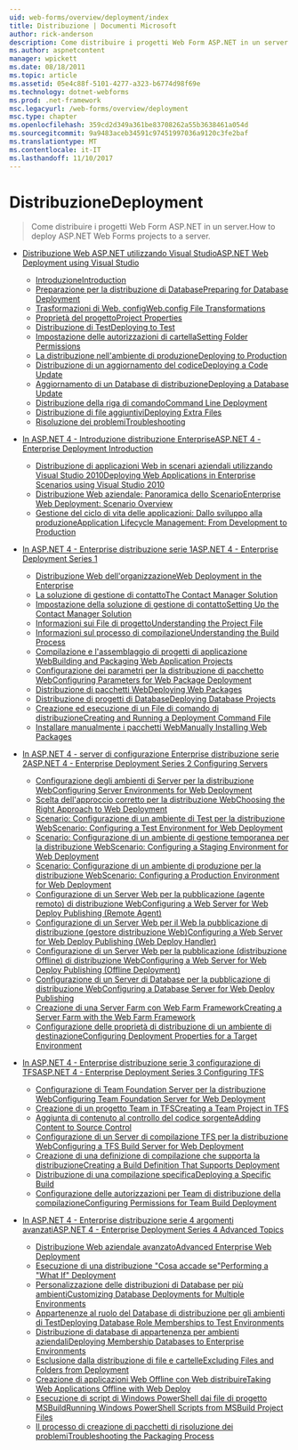 ```yaml
---
uid: web-forms/overview/deployment/index
title: Distribuzione | Documenti Microsoft
author: rick-anderson
description: Come distribuire i progetti Web Form ASP.NET in un server.
ms.author: aspnetcontent
manager: wpickett
ms.date: 08/18/2011
ms.topic: article
ms.assetid: 05e4c88f-5101-4277-a323-b6774d98f69e
ms.technology: dotnet-webforms
ms.prod: .net-framework
msc.legacyurl: /web-forms/overview/deployment
msc.type: chapter
ms.openlocfilehash: 359cd2d349a361be83708262a55b3638461a054d
ms.sourcegitcommit: 9a9483aceb34591c97451997036a9120c3fe2baf
ms.translationtype: MT
ms.contentlocale: it-IT
ms.lasthandoff: 11/10/2017
---
```

<a name="deployment"></a><span data-ttu-id="76b38-103">Distribuzione</span><span class="sxs-lookup"><span data-stu-id="76b38-103">Deployment</span></span>
====================
> <span data-ttu-id="76b38-104">Come distribuire i progetti Web Form ASP.NET in un server.</span><span class="sxs-lookup"><span data-stu-id="76b38-104">How to deploy ASP.NET Web Forms projects to a server.</span></span>


- [<span data-ttu-id="76b38-105">Distribuzione Web ASP.NET utilizzando Visual Studio</span><span class="sxs-lookup"><span data-stu-id="76b38-105">ASP.NET Web Deployment using Visual Studio</span></span>](visual-studio-web-deployment/index.md)

    - [<span data-ttu-id="76b38-106">Introduzione</span><span class="sxs-lookup"><span data-stu-id="76b38-106">Introduction</span></span>](visual-studio-web-deployment/introduction.md)
    - [<span data-ttu-id="76b38-107">Preparazione per la distribuzione di Database</span><span class="sxs-lookup"><span data-stu-id="76b38-107">Preparing for Database Deployment</span></span>](visual-studio-web-deployment/preparing-databases.md)
    - [<span data-ttu-id="76b38-108">Trasformazioni di Web. config</span><span class="sxs-lookup"><span data-stu-id="76b38-108">Web.config File Transformations</span></span>](visual-studio-web-deployment/web-config-transformations.md)
    - [<span data-ttu-id="76b38-109">Proprietà del progetto</span><span class="sxs-lookup"><span data-stu-id="76b38-109">Project Properties</span></span>](visual-studio-web-deployment/project-properties.md)
    - [<span data-ttu-id="76b38-110">Distribuzione di Test</span><span class="sxs-lookup"><span data-stu-id="76b38-110">Deploying to Test</span></span>](visual-studio-web-deployment/deploying-to-iis.md)
    - [<span data-ttu-id="76b38-111">Impostazione delle autorizzazioni di cartella</span><span class="sxs-lookup"><span data-stu-id="76b38-111">Setting Folder Permissions</span></span>](visual-studio-web-deployment/setting-folder-permissions.md)
    - [<span data-ttu-id="76b38-112">La distribuzione nell'ambiente di produzione</span><span class="sxs-lookup"><span data-stu-id="76b38-112">Deploying to Production</span></span>](visual-studio-web-deployment/deploying-to-production.md)
    - [<span data-ttu-id="76b38-113">Distribuzione di un aggiornamento del codice</span><span class="sxs-lookup"><span data-stu-id="76b38-113">Deploying a Code Update</span></span>](visual-studio-web-deployment/deploying-a-code-update.md)
    - [<span data-ttu-id="76b38-114">Aggiornamento di un Database di distribuzione</span><span class="sxs-lookup"><span data-stu-id="76b38-114">Deploying a Database Update</span></span>](visual-studio-web-deployment/deploying-a-database-update.md)
    - [<span data-ttu-id="76b38-115">Distribuzione della riga di comando</span><span class="sxs-lookup"><span data-stu-id="76b38-115">Command Line Deployment</span></span>](visual-studio-web-deployment/command-line-deployment.md)
    - [<span data-ttu-id="76b38-116">Distribuzione di file aggiuntivi</span><span class="sxs-lookup"><span data-stu-id="76b38-116">Deploying Extra Files</span></span>](visual-studio-web-deployment/deploying-extra-files.md)
    - [<span data-ttu-id="76b38-117">Risoluzione dei problemi</span><span class="sxs-lookup"><span data-stu-id="76b38-117">Troubleshooting</span></span>](visual-studio-web-deployment/troubleshooting.md)
- [<span data-ttu-id="76b38-118">In ASP.NET 4 - Introduzione distribuzione Enterprise</span><span class="sxs-lookup"><span data-stu-id="76b38-118">ASP.NET 4 - Enterprise Deployment Introduction</span></span>](deploying-web-applications-in-enterprise-scenarios/index.md)

    - [<span data-ttu-id="76b38-119">Distribuzione di applicazioni Web in scenari aziendali utilizzando Visual Studio 2010</span><span class="sxs-lookup"><span data-stu-id="76b38-119">Deploying Web Applications in Enterprise Scenarios using Visual Studio 2010</span></span>](deploying-web-applications-in-enterprise-scenarios/deploying-web-applications-in-enterprise-scenarios.md)
    - [<span data-ttu-id="76b38-120">Distribuzione Web aziendale: Panoramica dello Scenario</span><span class="sxs-lookup"><span data-stu-id="76b38-120">Enterprise Web Deployment: Scenario Overview</span></span>](deploying-web-applications-in-enterprise-scenarios/enterprise-web-deployment-scenario-overview.md)
    - [<span data-ttu-id="76b38-121">Gestione del ciclo di vita delle applicazioni: Dallo sviluppo alla produzione</span><span class="sxs-lookup"><span data-stu-id="76b38-121">Application Lifecycle Management: From Development to Production</span></span>](deploying-web-applications-in-enterprise-scenarios/application-lifecycle-management-from-development-to-production.md)
- [<span data-ttu-id="76b38-122">In ASP.NET 4 - Enterprise distribuzione serie 1</span><span class="sxs-lookup"><span data-stu-id="76b38-122">ASP.NET 4 - Enterprise Deployment Series 1</span></span>](web-deployment-in-the-enterprise/index.md)

    - [<span data-ttu-id="76b38-123">Distribuzione Web dell'organizzazione</span><span class="sxs-lookup"><span data-stu-id="76b38-123">Web Deployment in the Enterprise</span></span>](web-deployment-in-the-enterprise/web-deployment-in-the-enterprise.md)
    - [<span data-ttu-id="76b38-124">La soluzione di gestione di contatto</span><span class="sxs-lookup"><span data-stu-id="76b38-124">The Contact Manager Solution</span></span>](web-deployment-in-the-enterprise/the-contact-manager-solution.md)
    - [<span data-ttu-id="76b38-125">Impostazione della soluzione di gestione di contatto</span><span class="sxs-lookup"><span data-stu-id="76b38-125">Setting Up the Contact Manager Solution</span></span>](web-deployment-in-the-enterprise/setting-up-the-contact-manager-solution.md)
    - [<span data-ttu-id="76b38-126">Informazioni sui File di progetto</span><span class="sxs-lookup"><span data-stu-id="76b38-126">Understanding the Project File</span></span>](web-deployment-in-the-enterprise/understanding-the-project-file.md)
    - [<span data-ttu-id="76b38-127">Informazioni sul processo di compilazione</span><span class="sxs-lookup"><span data-stu-id="76b38-127">Understanding the Build Process</span></span>](web-deployment-in-the-enterprise/understanding-the-build-process.md)
    - [<span data-ttu-id="76b38-128">Compilazione e l'assemblaggio di progetti di applicazione Web</span><span class="sxs-lookup"><span data-stu-id="76b38-128">Building and Packaging Web Application Projects</span></span>](web-deployment-in-the-enterprise/building-and-packaging-web-application-projects.md)
    - [<span data-ttu-id="76b38-129">Configurazione dei parametri per la distribuzione di pacchetto Web</span><span class="sxs-lookup"><span data-stu-id="76b38-129">Configuring Parameters for Web Package Deployment</span></span>](web-deployment-in-the-enterprise/configuring-parameters-for-web-package-deployment.md)
    - [<span data-ttu-id="76b38-130">Distribuzione di pacchetti Web</span><span class="sxs-lookup"><span data-stu-id="76b38-130">Deploying Web Packages</span></span>](web-deployment-in-the-enterprise/deploying-web-packages.md)
    - [<span data-ttu-id="76b38-131">Distribuzione di progetti di Database</span><span class="sxs-lookup"><span data-stu-id="76b38-131">Deploying Database Projects</span></span>](web-deployment-in-the-enterprise/deploying-database-projects.md)
    - [<span data-ttu-id="76b38-132">Creazione ed esecuzione di un File di comando di distribuzione</span><span class="sxs-lookup"><span data-stu-id="76b38-132">Creating and Running a Deployment Command File</span></span>](web-deployment-in-the-enterprise/creating-and-running-a-deployment-command-file.md)
    - [<span data-ttu-id="76b38-133">Installare manualmente i pacchetti Web</span><span class="sxs-lookup"><span data-stu-id="76b38-133">Manually Installing Web Packages</span></span>](web-deployment-in-the-enterprise/manually-installing-web-packages.md)
- [<span data-ttu-id="76b38-134">In ASP.NET 4 - server di configurazione Enterprise distribuzione serie 2</span><span class="sxs-lookup"><span data-stu-id="76b38-134">ASP.NET 4 - Enterprise Deployment Series 2 Configuring Servers</span></span>](configuring-server-environments-for-web-deployment/index.md)

    - [<span data-ttu-id="76b38-135">Configurazione degli ambienti di Server per la distribuzione Web</span><span class="sxs-lookup"><span data-stu-id="76b38-135">Configuring Server Environments for Web Deployment</span></span>](configuring-server-environments-for-web-deployment/configuring-server-environments-for-web-deployment.md)
    - [<span data-ttu-id="76b38-136">Scelta dell'approccio corretto per la distribuzione Web</span><span class="sxs-lookup"><span data-stu-id="76b38-136">Choosing the Right Approach to Web Deployment</span></span>](configuring-server-environments-for-web-deployment/choosing-the-right-approach-to-web-deployment.md)
    - [<span data-ttu-id="76b38-137">Scenario: Configurazione di un ambiente di Test per la distribuzione Web</span><span class="sxs-lookup"><span data-stu-id="76b38-137">Scenario: Configuring a Test Environment for Web Deployment</span></span>](configuring-server-environments-for-web-deployment/scenario-configuring-a-test-environment-for-web-deployment.md)
    - [<span data-ttu-id="76b38-138">Scenario: Configurazione di un ambiente di gestione temporanea per la distribuzione Web</span><span class="sxs-lookup"><span data-stu-id="76b38-138">Scenario: Configuring a Staging Environment for Web Deployment</span></span>](configuring-server-environments-for-web-deployment/scenario-configuring-a-staging-environment-for-web-deployment.md)
    - [<span data-ttu-id="76b38-139">Scenario: Configurazione di un ambiente di produzione per la distribuzione Web</span><span class="sxs-lookup"><span data-stu-id="76b38-139">Scenario: Configuring a Production Environment for Web Deployment</span></span>](configuring-server-environments-for-web-deployment/scenario-configuring-a-production-environment-for-web-deployment.md)
    - [<span data-ttu-id="76b38-140">Configurazione di un Server Web per la pubblicazione (agente remoto) di distribuzione Web</span><span class="sxs-lookup"><span data-stu-id="76b38-140">Configuring a Web Server for Web Deploy Publishing (Remote Agent)</span></span>](configuring-server-environments-for-web-deployment/configuring-a-web-server-for-web-deploy-publishing-remote-agent.md)
    - [<span data-ttu-id="76b38-141">Configurazione di un Server Web per il Web la pubblicazione di distribuzione (gestore distribuzione Web)</span><span class="sxs-lookup"><span data-stu-id="76b38-141">Configuring a Web Server for Web Deploy Publishing (Web Deploy Handler)</span></span>](configuring-server-environments-for-web-deployment/configuring-a-web-server-for-web-deploy-publishing-web-deploy-handler.md)
    - [<span data-ttu-id="76b38-142">Configurazione di un Server Web per la pubblicazione (distribuzione Offline) di distribuzione Web</span><span class="sxs-lookup"><span data-stu-id="76b38-142">Configuring a Web Server for Web Deploy Publishing (Offline Deployment)</span></span>](configuring-server-environments-for-web-deployment/configuring-a-web-server-for-web-deploy-publishing-offline-deployment.md)
    - [<span data-ttu-id="76b38-143">Configurazione di un Server di Database per la pubblicazione di distribuzione Web</span><span class="sxs-lookup"><span data-stu-id="76b38-143">Configuring a Database Server for Web Deploy Publishing</span></span>](configuring-server-environments-for-web-deployment/configuring-a-database-server-for-web-deploy-publishing.md)
    - [<span data-ttu-id="76b38-144">Creazione di una Server Farm con Web Farm Framework</span><span class="sxs-lookup"><span data-stu-id="76b38-144">Creating a Server Farm with the Web Farm Framework</span></span>](configuring-server-environments-for-web-deployment/creating-a-server-farm-with-the-web-farm-framework.md)
    - [<span data-ttu-id="76b38-145">Configurazione delle proprietà di distribuzione di un ambiente di destinazione</span><span class="sxs-lookup"><span data-stu-id="76b38-145">Configuring Deployment Properties for a Target Environment</span></span>](configuring-server-environments-for-web-deployment/configuring-deployment-properties-for-a-target-environment.md)
- [<span data-ttu-id="76b38-146">In ASP.NET 4 - Enterprise distribuzione serie 3 configurazione di TFS</span><span class="sxs-lookup"><span data-stu-id="76b38-146">ASP.NET 4 - Enterprise Deployment Series 3 Configuring TFS</span></span>](configuring-team-foundation-server-for-web-deployment/index.md)

    - [<span data-ttu-id="76b38-147">Configurazione di Team Foundation Server per la distribuzione Web</span><span class="sxs-lookup"><span data-stu-id="76b38-147">Configuring Team Foundation Server for Web Deployment</span></span>](configuring-team-foundation-server-for-web-deployment/configuring-team-foundation-server-for-web-deployment.md)
    - [<span data-ttu-id="76b38-148">Creazione di un progetto Team in TFS</span><span class="sxs-lookup"><span data-stu-id="76b38-148">Creating a Team Project in TFS</span></span>](configuring-team-foundation-server-for-web-deployment/creating-a-team-project-in-tfs.md)
    - [<span data-ttu-id="76b38-149">Aggiunta di contenuto al controllo del codice sorgente</span><span class="sxs-lookup"><span data-stu-id="76b38-149">Adding Content to Source Control</span></span>](configuring-team-foundation-server-for-web-deployment/adding-content-to-source-control.md)
    - [<span data-ttu-id="76b38-150">Configurazione di un Server di compilazione TFS per la distribuzione Web</span><span class="sxs-lookup"><span data-stu-id="76b38-150">Configuring a TFS Build Server for Web Deployment</span></span>](configuring-team-foundation-server-for-web-deployment/configuring-a-tfs-build-server-for-web-deployment.md)
    - [<span data-ttu-id="76b38-151">Creazione di una definizione di compilazione che supporta la distribuzione</span><span class="sxs-lookup"><span data-stu-id="76b38-151">Creating a Build Definition That Supports Deployment</span></span>](configuring-team-foundation-server-for-web-deployment/creating-a-build-definition-that-supports-deployment.md)
    - [<span data-ttu-id="76b38-152">Distribuzione di una compilazione specifica</span><span class="sxs-lookup"><span data-stu-id="76b38-152">Deploying a Specific Build</span></span>](configuring-team-foundation-server-for-web-deployment/deploying-a-specific-build.md)
    - [<span data-ttu-id="76b38-153">Configurazione delle autorizzazioni per Team di distribuzione della compilazione</span><span class="sxs-lookup"><span data-stu-id="76b38-153">Configuring Permissions for Team Build Deployment</span></span>](configuring-team-foundation-server-for-web-deployment/configuring-permissions-for-team-build-deployment.md)
- [<span data-ttu-id="76b38-154">In ASP.NET 4 - Enterprise distribuzione serie 4 argomenti avanzati</span><span class="sxs-lookup"><span data-stu-id="76b38-154">ASP.NET 4 - Enterprise Deployment Series 4 Advanced Topics</span></span>](advanced-enterprise-web-deployment/index.md)

    - [<span data-ttu-id="76b38-155">Distribuzione Web aziendale avanzato</span><span class="sxs-lookup"><span data-stu-id="76b38-155">Advanced Enterprise Web Deployment</span></span>](advanced-enterprise-web-deployment/advanced-enterprise-web-deployment.md)
    - [<span data-ttu-id="76b38-156">Esecuzione di una distribuzione "Cosa accade se"</span><span class="sxs-lookup"><span data-stu-id="76b38-156">Performing a "What If" Deployment</span></span>](advanced-enterprise-web-deployment/performing-a-what-if-deployment.md)
    - [<span data-ttu-id="76b38-157">Personalizzazione delle distribuzioni di Database per più ambienti</span><span class="sxs-lookup"><span data-stu-id="76b38-157">Customizing Database Deployments for Multiple Environments</span></span>](advanced-enterprise-web-deployment/customizing-database-deployments-for-multiple-environments.md)
    - [<span data-ttu-id="76b38-158">Appartenenze al ruolo del Database di distribuzione per gli ambienti di Test</span><span class="sxs-lookup"><span data-stu-id="76b38-158">Deploying Database Role Memberships to Test Environments</span></span>](advanced-enterprise-web-deployment/deploying-database-role-memberships-to-test-environments.md)
    - [<span data-ttu-id="76b38-159">Distribuzione di database di appartenenza per ambienti aziendali</span><span class="sxs-lookup"><span data-stu-id="76b38-159">Deploying Membership Databases to Enterprise Environments</span></span>](advanced-enterprise-web-deployment/deploying-membership-databases-to-enterprise-environments.md)
    - [<span data-ttu-id="76b38-160">Esclusione dalla distribuzione di file e cartelle</span><span class="sxs-lookup"><span data-stu-id="76b38-160">Excluding Files and Folders from Deployment</span></span>](advanced-enterprise-web-deployment/excluding-files-and-folders-from-deployment.md)
    - [<span data-ttu-id="76b38-161">Creazione di applicazioni Web Offline con Web distribuire</span><span class="sxs-lookup"><span data-stu-id="76b38-161">Taking Web Applications Offline with Web Deploy</span></span>](advanced-enterprise-web-deployment/taking-web-applications-offline-with-web-deploy.md)
    - [<span data-ttu-id="76b38-162">Esecuzione di script di Windows PowerShell dai file di progetto MSBuild</span><span class="sxs-lookup"><span data-stu-id="76b38-162">Running Windows PowerShell Scripts from MSBuild Project Files</span></span>](advanced-enterprise-web-deployment/running-windows-powershell-scripts-from-msbuild-project-files.md)
    - [<span data-ttu-id="76b38-163">Il processo di creazione di pacchetti di risoluzione dei problemi</span><span class="sxs-lookup"><span data-stu-id="76b38-163">Troubleshooting the Packaging Process</span></span>](advanced-enterprise-web-deployment/troubleshooting-the-packaging-process.md)

